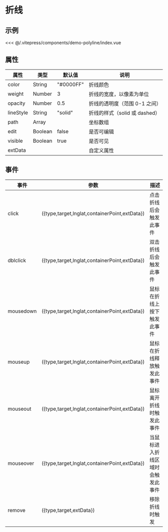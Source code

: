# 折线

## 示例

<demo-polyline></demo-polyline>

<code-details>
<<< @/.vitepress/components/demo-polyline/index.vue
</code-details>

## 属性

| 属性      | 类型    | 默认值    | 说明                          |
| --------- | ------- | --------- | ----------------------------- |
| color     | String  | "#0000FF" | 折线颜色                      |
| weight    | Number  | 3         | 折线的宽度，以像素为单位      |
| opacity   | Number  | 0.5       | 折线的透明度（范围 0-1 之间） |
| lineStyle | String  | "solid"   | 折线的样式（solid 或 dashed） |
| path      | Array   |           | 坐标数组                      |
| edit      | Boolean | false     | 是否可编辑                    |
| visible   | Boolean | true      | 是否可见                      |
| extData   |         |           | 自定义属性                    |

## 事件

| 事件      | 参数                                          | 描述                             |
| --------- | --------------------------------------------- | -------------------------------- |
| click     | ({type,target,lnglat,containerPoint,extData}) | 点击折线后会触发此事件           |
| dblclick  | ({type,target,lnglat,containerPoint,extData}) | 双击折线后会触发此事件           |
| mousedown | ({type,target,lnglat,containerPoint,extData}) | 鼠标在折线上按下触发此事件       |
| mouseup   | ({type,target,lnglat,containerPoint,extData}) | 鼠标在折线释放触发此事件         |
| mouseout  | ({type,target,lnglat,containerPoint,extData}) | 鼠标离开折线时触发此事件         |
| mouseover | ({type,target,lnglat,containerPoint,extData}) | 当鼠标进入折线区域时会触发此事件 |
| remove    | ({type,target,extData})                       | 移除折线时触发                   |
